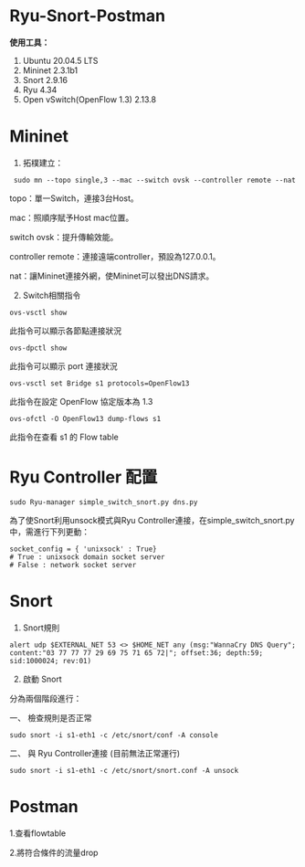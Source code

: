 # Ryu-Snort-Postman
**使用工具：**

   1. Ubuntu 20.04.5 LTS
   2. Mininet 2.3.1b1
   3. Snort 2.9.16
   4. Ryu 4.34
   5. Open vSwitch(OpenFlow 1.3) 2.13.8

Mininet
===========

   1. 拓樸建立：
    
     sudo mn --topo single,3 --mac --switch ovsk --controller remote --nat

  topo：單一Switch，連接3台Host。
  
  mac：照順序賦予Host mac位置。
  
  switch ovsk：提升傳輸效能。
  
  controller remote：連接遠端controller，預設為127.0.0.1。
  
  nat：讓Mininet連接外網，使Mininet可以發出DNS請求。


  2. Switch相關指令
  
    ovs-vsctl show
    
 此指令可以顯示各節點連接狀況
 
    ovs-dpctl show
    
 此指令可以顯示 port 連接狀況
 
    ovs-vsctl set Bridge s1 protocols=OpenFlow13
 
 此指令在設定 OpenFlow 協定版本為 1.3
 
    ovs-ofctl -O OpenFlow13 dump-flows s1
 
 此指令在查看 s1 的 Flow table
 
Ryu Controller 配置
==========
   
    sudo Ryu-manager simple_switch_snort.py dns.py

為了使Snort利用unsock模式與Ryu Controller連接，在simple_switch_snort.py中，需進行下列更動：

    socket_config = { 'unixsock' : True}
    # True : unixsock domain socket server
    # False : network socket server

Snort
==========

  1. Snort規則
  
    alert udp $EXTERNAL_NET 53 <> $HOME_NET any (msg:"WannaCry DNS Query"; content:"03 77 77 77 29 69 75 71 65 72|"; offset:36; depth:59; sid:1000024; rev:01)
 
  2. 啟動 Snort
  
分為兩個階段進行：

 一、 檢查規則是否正常
 
    sudo snort -i s1-eth1 -c /etc/snort/conf -A console
 
 二、 與 Ryu Controller連接 (目前無法正常運行)
 
    sudo snort -i s1-eth1 -c /etc/snort/snort.conf -A unsock
 
 
 Postman
 ==========
 
 1.查看flowtable
 
 2.將符合條件的流量drop
 
 
 
 
 
 
 
 
 
 
 
 
 
 
 
